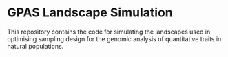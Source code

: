 # GPAS Landscape Simulation

This repository contains the code for simulating the landscapes used in optimising sampling design for the genomic analysis of quantitative traits in natural populations.